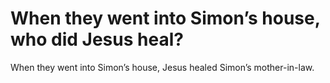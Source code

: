 # When they went into Simon’s house, who did Jesus heal?

When they went into Simon’s house, Jesus healed Simon’s mother-in-law.
